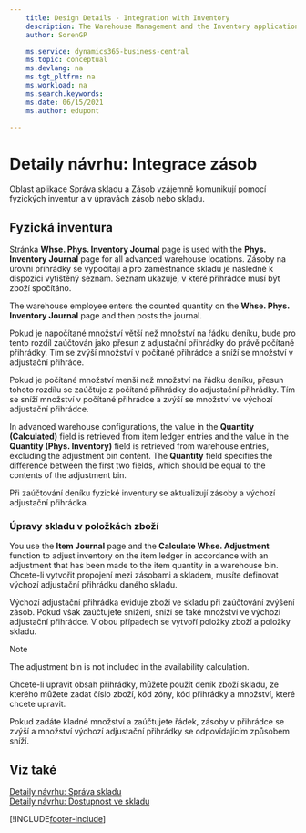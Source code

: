 ```yaml
---
    title: Design Details - Integration with Inventory
    description: The Warehouse Management and the Inventory application area interact with one another in physical inventory and in inventory or warehouse adjustment.
    author: SorenGP

    ms.service: dynamics365-business-central
    ms.topic: conceptual
    ms.devlang: na
    ms.tgt_pltfrm: na
    ms.workload: na
    ms.search.keywords:
    ms.date: 06/15/2021
    ms.author: edupont

---
```

# Detaily návrhu: Integrace zásob
Oblast aplikace Správa skladu a Zásob vzájemně komunikují pomocí fyzických inventur a v úpravách zásob nebo skladu.

## Fyzická inventura
Stránka **Whse. Phys. Inventory Journal** page is used with the **Phys. Inventory Journal** page for all advanced warehouse locations. Zásoby na úrovni přihrádky se vypočítají a pro zaměstnance skladu je následně k dispozici vytištěný seznam. Seznam ukazuje, v které přihrádce musí být zboží spočítáno.

The warehouse employee enters the counted quantity on the **Whse. Phys. Inventory Journal** page and then posts the journal.

Pokud je napočítané množství větší než množství na řádku deníku, bude pro tento rozdíl zaúčtován jako přesun z adjustační přihrádky do právě počítané přihrádky. Tím se zvýší množství v počítané přihrádce a sníží se množství v adjustační přihráce.

Pokud je počítané množství menší než množství na řádku deníku, přesun tohoto rozdílu se zaúčtuje z počítané přihrádky do adjustační přihrádky. Tím se sníží množství v počítané přihrádce a zvýší se množství ve výchozí adjustační přihrádce.

In advanced warehouse configurations, the value in the **Quantity (Calculated)** field is retrieved from item ledger entries and the value in the **Quantity (Phys. Inventory)** field is retrieved from warehouse entries, excluding the adjustment bin content. The **Quantity** field specifies the difference between the first two fields, which should be equal to the contents of the adjustment bin.

Při zaúčtování deníku fyzické inventury se aktualizují zásoby a výchozí adjustační přihrádka.

### Úpravy skladu v položkách zboží
You use the **Item Journal** page and the **Calculate Whse. Adjustment** function to adjust inventory on the item ledger in accordance with an adjustment that has been made to the item quantity in a warehouse bin. Chcete-li vytvořit propojení mezi zásobami a skladem, musíte definovat výchozí adjustační přihrádku daného skladu.

Výchozí adjustační přihrádka eviduje zboží ve skladu při zaúčtování zvýšení zásob. Pokud však zaúčtujete snížení, sníží se také množství ve výchozí adjustační přihrádce. V obou případech se vytvoří položky zboží a položky skladu.

> [!NOTE]  
> The adjustment bin is not included in the availability calculation.

Chcete-li upravit obsah přihrádky, můžete použít deník zboží skladu, ze kterého můžete zadat číslo zboží, kód zóny, kód přihrádky a množství, které chcete upravit.

Pokud zadáte kladné množství a zaúčtujete řádek, zásoby v přihrádce se zvýší a množství výchozí adjustační přihrádky se odpovídajícím způsobem sníží.

## Viz také
[Detaily návrhu: Správa skladu](design-details-warehouse-management.md)     
[Detaily návrhu: Dostupnost ve skladu](design-details-availability-in-the-warehouse.md)

[!INCLUDE[footer-include](includes/footer-banner.md)]
